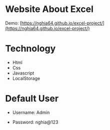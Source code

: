 # Website About Excel

Demo: [https://nghia64.github.io/excel-project/](https://nghia64.github.io/excel-project/)

# Technology

- Html
- Css
- Javascript
- LocalStorage

# Default User

- Username: Admin

- Password: nghia@123


